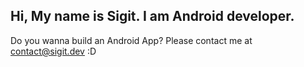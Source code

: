 ## Hi, My name is Sigit. I am Android developer. 
Do you wanna build an Android App? Please contact me at contact@sigit.dev :D
